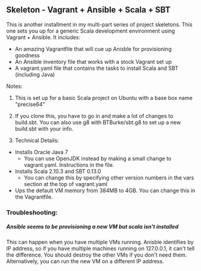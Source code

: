 ## Skeleton - Vagrant + Ansible + Scala + SBT


This is another installment in my multi-part series of project skeletons.  This one sets you up for a generic Scala development environment using Vagrant + Ansible.  It includes:

* An amazing Vagrantfile that will cue up Anisble for provisioning goodness
* An Ansible inventory file that works with a stock Vagrant set up
* A vagrant.yaml file that contains the tasks to install Scala and SBT (including Java)

Notes:

1. This is set up for a basic Scala project on Ubuntu with a base box name "precise64"

2. If you clone this, you have to go in and make a lot of changes to build.sbt.  You can also use g8 with BTBurke/sbt.g8 to set up a new build.sbt with your info.

3. Technical Details:
 - Installs Oracle Java 7
   * You can use OpenJDK instead by making a small change to vagrant.yaml.  Instructions in the file.
 - Installs Scala 2.10.3 and SBT 0.13.0 
   * You can change this by specifying other version numbers in the vars section at the top of vagrant.yaml
 - Ups the default VM memory from 384MB to 4GB.  You can change this in the Vagrantfile.


### Troubleshooting:

##### Ansible seems to be provisioning a new VM but scala isn't installed

This can happen when you have multiple VMs running.  Anisble identifies by IP address, so if you have multiple machines running on 127.0.0.1, it can't tell the difference.  You should destroy the other VMs if you don't need them.  Alternatively, you can run the new VM on a different IP address.
